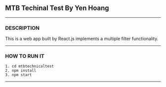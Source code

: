 ## MTB Techinal Test By Yen Hoang
<!-- blank line -->
----
<!-- blank line -->
### DESCRIPTION
This is a web app built by React.js implements a multiple filter functionality. 
<!-- blank line -->
----
<!-- blank line -->
### HOW TO RUN IT
```
1. cd mtbtechnicaltest
2. npm install
3. npm start
```
----

